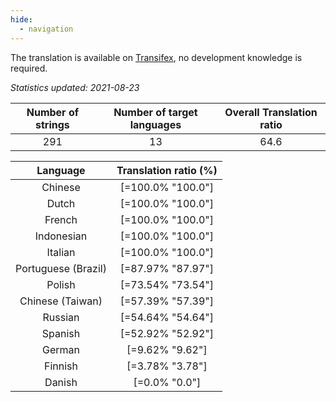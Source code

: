 ```yaml
---
hide:
  - navigation
---
```


<!--
DO NOT EDIT THIS FILE DIRECTLY.
It is generated automatically by transifex_stats.py in the scripts folder.
-->

The translation is available on [Transifex](https://www.transifex.com/quickosm/gui/), no development
knowledge is required.

*Statistics updated: 2021-08-23*

| Number of strings | Number of target languages | Overall Translation ratio |
|:-:|:-:|:-:|
291|13|64.6

| Language | Translation ratio (%) |
|:-:|:-:|
Chinese|[=100.0% "100.0"]|
Dutch|[=100.0% "100.0"]|
French|[=100.0% "100.0"]|
Indonesian|[=100.0% "100.0"]|
Italian|[=100.0% "100.0"]|
Portuguese (Brazil)|[=87.97% "87.97"]|
Polish|[=73.54% "73.54"]|
Chinese (Taiwan)|[=57.39% "57.39"]|
Russian|[=54.64% "54.64"]|
Spanish|[=52.92% "52.92"]|
German|[=9.62% "9.62"]|
Finnish|[=3.78% "3.78"]|
Danish|[=0.0% "0.0"]|

